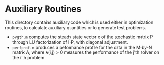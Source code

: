 # Auxiliary Routines

This directory contains auxiliary code which is used either in optimization routines, to calculate auxiliary quantities or to generate test problems.

- `pvgth.m` computes the steady state vector x of the stochastic matrix P through LU factorization of I-P, with diagonal adjustment.
- `perfprof.m` produces a peformance profile for the data in the M-by-N matrix A, where A(i,j) > 0 measures the performance of the j'th solver on the i'th problem
